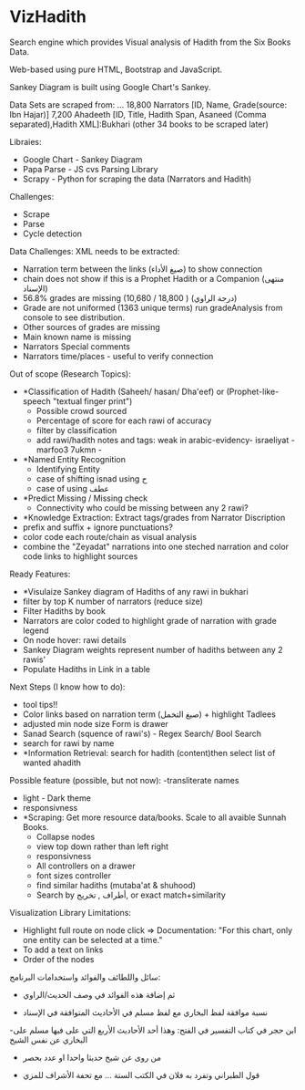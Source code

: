 # VizHadith
Search engine which provides Visual analysis of Hadith from the Six Books Data.

Web-based using pure HTML, Bootstrap and JavaScript.

Sankey Diagram is built using Google Chart's Sankey.

Data Sets are scraped from: ...
18,800 Narrators [ID, Name, Grade(source: Ibn Hajar)]
7,200  Ahadeeth [ID, Title, Hadith Span, Asaneed (Comma separated),Hadith XML]:Bukhari (other 34 books to be scraped later)

Libraies:
- Google Chart - Sankey Diagram
- Papa Parse - JS cvs Parsing Library
- Scrapy - Python for scraping the data (Narrators and Hadith)

Challenges:
- Scrape
- Parse
- Cycle detection

Data Challenges:
XML needs to be extracted:
  - Narration term between the links (صيغ الأداء) to show connection
  - chain does not show if this is a Prophet Hadith or a Companion (منتهى الإسناد)
- 56.8% grades are missing (10,680 / 18,800 ) (درجة الراوي)
- Grade are not uniformed (1363 unique terms) run gradeAnalysis from console to see distribution.
- Other sources of grades are missing
- Main known name is missing
- Narrators Special comments
- Narrators time/places - useful to verify connection

Out of scope (Research Topics):
- *Classification of Hadith (Saheeh/ hasan/ Dha'eef) or (Prophet-like-speech "textual finger print")
  - Possible crowd sourced
  - Percentage of score for each rawi of accuracy
  - filter by classification
  - add rawi/hadith notes and tags: weak in arabic-evidency- israeliyat - marfoo3 7ukmn - 
- *Named Entity Recognition
  - Identifying Entity
  - case of shifting isnad using ح
  - case of using عطف
- *Predict Missing / Missing check
  - Connectivity who could be missing between any 2 rawi?
- *Knowledge Extraction: Extract tags/grades from Narrator Discription
- prefix and suffix + ignore punctuations?
- color code each route/chain as visual analysis
- combine the "Zeyadat" narrations into one steched narration and color code links to highlight sources

Ready Features:
- *Visulaize Sankey diagram of Hadiths of any rawi in bukhari
- filter by top K number of narrators (reduce size)
- Filter Hadiths by book
- Narrators are color coded to highlight grade of narration with grade legend
- On node hover: rawi details
- Sankey Diagram weights represent number of hadiths between any 2 rawis'
- Populate Hadiths in Link in a table

Next Steps (I know how to do):
  - tool tips!!
- Color links based on narration term (صيغ التخمل) + highlight Tadlees
- adjusted min node size
Form is drawer
- Sanad Search (squence of rawi's) - Regex Search/ Bool Search
- search for rawi by name
- *Information Retrieval: search for hadith (content)then select list of wanted ahadith

Possible feature (possible, but not now):
-transliterate names
- light - Dark theme
- responsivness
- *Scraping: Get more resource data/books. Scale to all avaible Sunnah Books.
  - Collapse nodes
  - view top down rather than left right
  - responsivness
  - All controllers on a drawer
  - font sizes controller
  - find similar hadiths (mutaba'at & shuhood)
  - Search by أطراف , تخريج, or exact match+similarity 

Visualization Library Limitations:
- Highlight full route on node click => Documentation: "For this chart, only one entity can be selected at a time."
- To add a text on links
- Order of the nodes

سائل واللطائف والفوائد واستخدامات البرنامج:
* ثم إضافة هذه الفوائد في وصف الحديث/الراوي

- نسبة موافقة لفظ البخاري مع لفظ مسلم في الأحاديث المتوافقة في الإسناد

-ابن حجر في كتاب التفسير في الفتح:
وهذا أحد الأحاديث الأربع التي على فيها مسلم على البخاري عن نفس الشيخ

- من روى عن شيخ حديثا واحدا او عدد بحصر

* قول الطبراني وتفرد به فلان في الكتب الستة ... مع تحفة الأشراف للمزي
